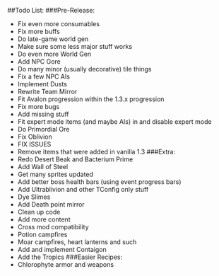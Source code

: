 ##Todo List:
###Pre-Release:
* Fix even more consumables
* Fix more buffs
* Do late-game world gen
* Make sure some less major stuff works
* Do even more World Gen
* Add NPC Gore
* Do many minor (usually decorative) tile things
* Fix a few NPC AIs
* Implement Dusts
* Rewrite Team Mirror
* Fit Avalon progression within the 1.3.x progression
* Fix more bugs
* Add missing stuff
* Fit expert mode items (and maybe AIs) in and disable expert mode
* Do Primordial Ore
* Fix Oblivion
* FIX ISSUES
* Remove items that were added in vanilla 1.3
###Extra:
* Redo Desert Beak and Bacterium Prime
* Add Wall of Steel
* Get many sprites updated
* Add better boss health bars (using event progress bars)
* Add Ultrablivion and other TConfig only stuff
* Dye Slimes
* Add Death point mirror
* Clean up code
* Add more content
* Cross mod compatibility
* Potion campfires
* Moar campfires, heart lanterns and such
* Add and implement Contaigon
* Add the Tropics
###Easier Recipes:
* Chlorophyte armor and weapons